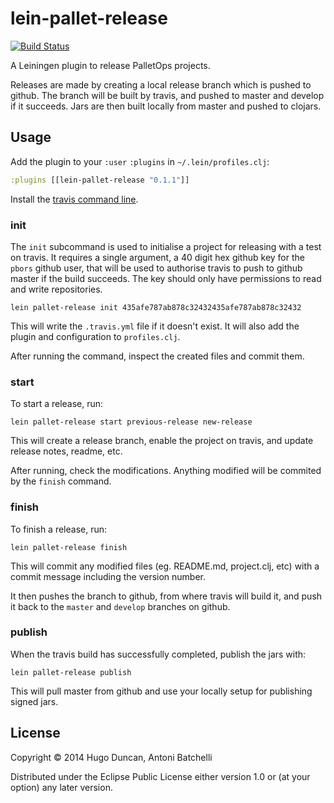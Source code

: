 # lein-pallet-release

[![Build Status](https://travis-ci.org/palletops/lein-pallet-release.png?branch=develop)](https://travis-ci.org/palletops/lein-pallet-release)

A Leiningen plugin to release PalletOps projects.

Releases are made by creating a local release branch which is pushed
to github.  The branch will be built by travis, and pushed to master
and develop if it succeeds.  Jars are then built locally from master
and pushed to clojars.

## Usage

Add the plugin to your `:user` `:plugins` in `~/.lein/profiles.clj`:

```clj
:plugins [[lein-pallet-release "0.1.1"]]
```
Install the
[travis command line](http://blog.travis-ci.com/2013-01-14-new-client/).

### init

The `init` subcommand is used to initialise a project for releasing
with a test on travis.  It requires a single argument, a 40 digit hex
github key for the `pbors` github user, that will be used to authorise
travis to push to github master if the build succeeds.  The key should
only have permissions to read and write repositories.

```
lein pallet-release init 435afe787ab878c32432435afe787ab878c32432
```

This will write the `.travis.yml` file if it doesn't exist.  It will also
add the plugin and configuration to `profiles.clj`.

After running the command, inspect the created files and commit them.

### start

To start a release, run:

```
lein pallet-release start previous-release new-release
```

This will create a release branch, enable the project on travis, and
update release notes, readme, etc.

After running, check the modifications.  Anything modified will be
commited by the `finish` command.

### finish

To finish a release, run:

```
lein pallet-release finish
```

This will commit any modified files (eg. README.md, project.clj, etc)
with a commit message including the version number.

It then pushes the branch to github, from where travis will build it,
and push it back to the `master` and `develop` branches on github.

### publish

When the travis build has successfully completed, publish the jars with:

```
lein pallet-release publish
```

This will pull master from github and use your locally setup for
publishing signed jars.

## License

Copyright © 2014 Hugo Duncan, Antoni Batchelli

Distributed under the Eclipse Public License either version 1.0 or (at
your option) any later version.
